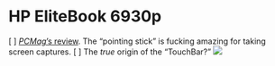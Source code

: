# HP EliteBook 6930p

[ ] [*PCMag*](https://www.pcmag.com/article2/0,2817,2332653,00.asp)[’s review](https://www.pcmag.com/article2/0,2817,2332653,00.asp).
    The “pointing stick” is fucking amazing for taking screen captures.
[ ] The *true* origin of the “TouchBar?”
![](https://d2mxuefqeaa7sj.cloudfront.net/s_8799FDC69C879DAFEAB678A2F1F2FCE484EA9ED3F084CCDCFD759974E677BE7C_1531403568860_file.jpeg)


